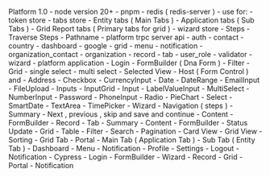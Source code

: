 Platform 1.0
    - node version 20+
    - pnpm
    - redis ( redis-server )
        - use for:
            - token store
            - tabs store
                - Entity tabs ( Main Tabs )
                - Application tabs ( Sub Tabs )
                - Grid Report tabs ( Primary tabs for grid )
            - wizard store
                - Steps
                - Traverse Steps
                - Pathname
    - platform trpc server api
        - auth
        - contact
        - country
        - dashboard
        - google
        - grid
        - menu
        - notification
        - organization_contact
        - organization
        - record
        - tab
        - user_role
        - validator
        - wizard
    - platform application
        - Login
        - FormBuilder ( Dna Form )
            - Filter
                - Grid
                    - single select
                    - multi select
                - Selected View
            - Host ( Form Control ) and
                - Address
                - Checkbox
                - CurrencyInput
                - Date
                - DateRange
                - EmailInput
                - FileUpload
                - Inputs
                - InputGrid
                - Input
                - LabelValueInput
                - MultiSelect
                - NumberInput
                - Password
                - PhoneInput
                - Radio
                - PieChart
                - Select
                - SmartDate
                - TextArea
                - TimePicker
        - Wizard
            - Navigation ( steps )
            - Summary
            - Next , previous , skip and save and continue
            - Content
                - FormBuilder
        - Record
            - Tab
            - Summary
            - Content
                - FormBuilder
            - Status Update
        - Grid
            - Table
            - Filter
            - Search
            - Pagination
            - Card View
            - Grid View
            - Sorting
            - Grid Tab
        - Portal
            - Main Tab ( Application Tab )
            - Sub Tab ( Entity Tab )
            - Dashboard
            - Menu
            - Notification
            - Profile
            - Settings
            - Logout
        - Notification
    - Cypress
        - Login
        - FormBuilder
        - Wizard
        - Record
        - Grid
        - Portal
        - Notification